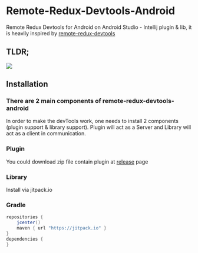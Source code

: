 # Remote-Redux-Devtools-Android

Remote Redux Devtools for Android on Android Studio - Intellij plugin & lib, it is heavily inspired by [remote-redux-devtools](https://github.com/zalmoxisus/remote-redux-devtools)

## TLDR;
![](https://github.com/kittinunf/remote-redux-devtools-android/blob/master/assets/remote-redux-devtools.gif)

## Installation

### There are 2 main components of remote-redux-devtools-android
In order to make the devTools work, one needs to install 2 components (plugin support & library support).
Plugin will act as a Server and Library will act as a client in communication.

### Plugin
You could download zip file contain plugin at [release](https://github.com/kittinunf/remote-redux-devtools-android/releases) page

### Library
Install via jitpack.io

### Gradle
```Groovy
repositories {
    jcenter()
    maven { url "https://jitpack.io" }
}
dependencies {
}
```
